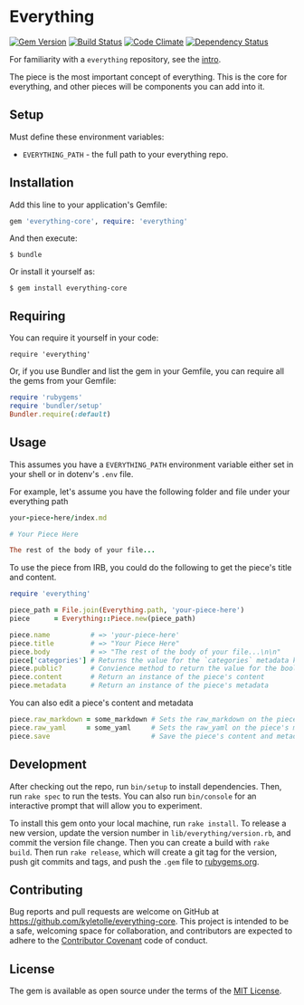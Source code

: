 # Everything
[![Gem Version](https://badge.fury.io/rb/everything-core.svg)](http://badge.fury.io/rb/everything-core)
[![Build Status](https://travis-ci.org/kyletolle/everything-core.svg?branch=master)](https://travis-ci.org/kyletolle/everything-core)
[![Code Climate](https://codeclimate.com/github/kyletolle/everything-core/badges/gpa.svg)](https://codeclimate.com/github/kyletolle/everything-core)
[![Dependency Status](https://gemnasium.com/kyletolle/everything-core.svg)](https://gemnasium.com/kyletolle/everything-core)

For familiarity with a `everything` repository, see the
[intro](http://blog.kyletolle.com/introducing-everything/).

The piece is the most important concept of everything. This is the core for
everything, and other pieces will be components you can add into it.

## Setup

Must define these environment variables:

- `EVERYTHING_PATH` - the full path to your everything repo.


## Installation

Add this line to your application's Gemfile:

```ruby
gem 'everything-core', require: 'everything'
```

And then execute:

    $ bundle

Or install it yourself as:

    $ gem install everything-core


## Requiring

You can require it yourself in your code:

```
require 'everything'
```

Or, if you use Bundler and list the gem in your Gemfile, you can require all the
gems from your Gemfile:

```ruby
require 'rubygems'
require 'bundler/setup'
Bundler.require(:default)
```


## Usage

This assumes you have a `EVERYTHING_PATH` environment variable either set in
your shell or in dotenv's `.env` file.

For example, let's assume you have the following folder and file under your
everything path

```ruby
your-piece-here/index.md

# Your Piece Here

The rest of the body of your file...

```

To use the piece from IRB, you could do the following to get the piece's title
and content.

```ruby
require 'everything'

piece_path = File.join(Everything.path, 'your-piece-here')
piece      = Everything::Piece.new(piece_path)

piece.name          # => 'your-piece-here'
piece.title         # => "Your Piece Here"
piece.body          # => "The rest of the body of your file...\n\n"
piece['categories'] # Returns the value for the `categories` metadata key
piece.public?       # Convience method to return the value for the boolean `public` metadata key
piece.content       # Return an instance of the piece's content
piece.metadata      # Return an instance of the piece's metadata
```

You can also edit a piece's content and metadata

```ruby
piece.raw_markdown = some_markdown # Sets the raw_markdown on the piece's content
piece.raw_yaml     = some_yaml     # Sets the raw_yaml on the piece's metadata
piece.save                         # Save the piece's content and metadata to disk
```


## Development

After checking out the repo, run `bin/setup` to install dependencies. Then, run
`rake spec` to run the tests. You can also run `bin/console` for an interactive
prompt that will allow you to experiment.

To install this gem onto your local machine, run `rake install`. To release
a new version, update the version number in `lib/everything/version.rb`, and
commit the version file change. Then you can create a build with `rake build`.
Then run `rake release`, which will create a git tag for the
version, push git commits and tags, and push the `.gem` file to
[rubygems.org](https://rubygems.org).


## Contributing

Bug reports and pull requests are welcome on GitHub at
https://github.com/kyletolle/everything-core. This project is intended to
be a safe, welcoming space for collaboration, and contributors are expected to
adhere to the [Contributor Covenant](http://contributor-covenant.org) code of
conduct.


## License

The gem is available as open source under the terms of the [MIT
License](http://opensource.org/licenses/MIT).

